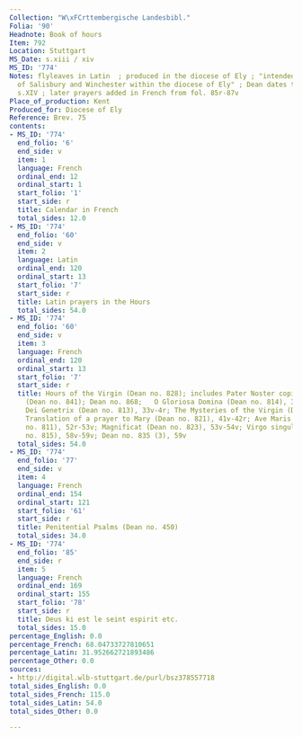 ```yaml
---
Collection: "W\xFCrttembergische Landesbibl."
Folia: '90'
Headnote: Book of hours
Item: 792
Location: Stuttgart
MS_Date: s.xiii / xiv
MS_ID: '774'
Notes: flyleaves in Latin  ; produced in the diocese of Ely ; "intended for the dioceses
  of Salisbury and Winchester within the diocese of Ely" ; Dean dates the MS to the
  s.XIV ; later prayers added in French from fol. 85r-87v
Place_of_production: Kent
Produced_for: Diocese of Ely
Reference: Brev. 75
contents:
- MS_ID: '774'
  end_folio: '6'
  end_side: v
  item: 1
  language: French
  ordinal_end: 12
  ordinal_start: 1
  start_folio: '1'
  start_side: r
  title: Calendar in French
  total_sides: 12.0
- MS_ID: '774'
  end_folio: '60'
  end_side: v
  item: 2
  language: Latin
  ordinal_end: 120
  ordinal_start: 13
  start_folio: '7'
  start_side: r
  title: Latin prayers in the Hours
  total_sides: 54.0
- MS_ID: '774'
  end_folio: '60'
  end_side: v
  item: 3
  language: French
  ordinal_end: 120
  ordinal_start: 13
  start_folio: '7'
  start_side: r
  title: Hours of the Virgin (Dean no. 828); includes Pater Noster copied as prose
    (Dean no. 841); Dean no. 868;   O Gloriosa Domina (Dean no. 814), 31r-32v; O Gloriosa
    Dei Genetrix (Dean no. 813), 33v-4r; The Mysteries of the Virgin (Dean no. 772),33v-34r;
    Translation of a prayer to Mary (Dean no. 821), 41v-42r; Ave Maris Stella (Dean
    no. 811), 52r-53v; Magnificat (Dean no. 823), 53v-54v; Virgo singularis (Dean
    no. 815), 58v-59v; Dean no. 835 (3), 59v
  total_sides: 54.0
- MS_ID: '774'
  end_folio: '77'
  end_side: v
  item: 4
  language: French
  ordinal_end: 154
  ordinal_start: 121
  start_folio: '61'
  start_side: r
  title: Penitential Psalms (Dean no. 450)
  total_sides: 34.0
- MS_ID: '774'
  end_folio: '85'
  end_side: r
  item: 5
  language: French
  ordinal_end: 169
  ordinal_start: 155
  start_folio: '78'
  start_side: r
  title: Deus ki est le seint espirit etc.
  total_sides: 15.0
percentage_English: 0.0
percentage_French: 68.04733727810651
percentage_Latin: 31.952662721893486
percentage_Other: 0.0
sources:
- http://digital.wlb-stuttgart.de/purl/bsz378557718
total_sides_English: 0.0
total_sides_French: 115.0
total_sides_Latin: 54.0
total_sides_Other: 0.0

---
```

